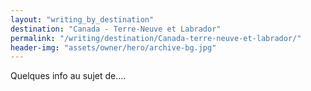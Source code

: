 ```yaml
---
layout: "writing_by_destination"
destination: "Canada - Terre-Neuve et Labrador"
permalink: "/writing/destination/Canada-terre-neuve-et-labrador/"
header-img: "assets/owner/hero/archive-bg.jpg"
---
```


Quelques info au sujet de....